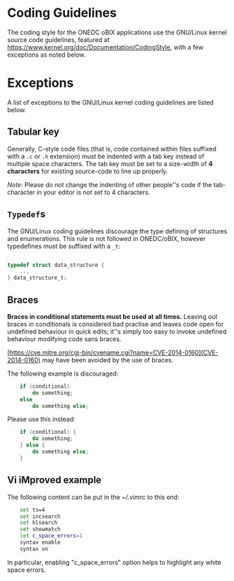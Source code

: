 # Coding Guidelines

The coding style for the ONEDC oBIX applications use the GNU/Linux kernel source code guidelines, featured at https://www.kernel.org/doc/Documentation/CodingStyle, with a few exceptions as noted below. 

# Exceptions

A list of exceptions to the GNU/Linux kernel coding guidelines are listed below.

## Tabular key

Generally, C-style code files (that is, code contained within files suffixed with a `.c` or `.h` extension) must be indented with a tab key instead of multiple space characters.  The tab key must be set to a size-width of **4 characters** for existing source-code to line up properly.

*Note*: Please do not change the indenting of other people''s code if the tab-character in your editor is not set to 4 characters. 

## `Typedef`s

The GNU/Linux coding guidelines discourage the type defining of structures and enumerations.  This rule is not followed in ONEDC/oBIX, however typedefines must be suffixed with a `_t`:

```c

typedef struct data_structure {
	...
} data_structure_t;

```

## Braces

**Braces in conditional statements must be used at all times.**  Leaving out braces in conditionals is considered bad practise and leaves code open for undefined behaviour in quick edits; it''s simply too easy to invoke undefined behaviour modifying code sans braces.

[https://cve.mitre.org/cgi-bin/cvename.cgi?name=CVE-2014-0160](CVE-2014-0160) may have been avoided by the use of braces.

The following example is discouraged:

```c
	if (conditional)
		do something;
	else
		do something else;
```

Please use this instead:

```c
	if (conditional) {
		do something;
	} else {
		do something else;
	}
```

## Vi iMproved example

The following content can be put in the ~/.vimrc to this end:

```bash
	set ts=4
	set incsearch
	set hlsearch
	set showmatch
	let c_space_errors=1
	syntax enable
	syntax on
```

In particular, enabling "c_space_errors" option helps to highlight any white space errors.
